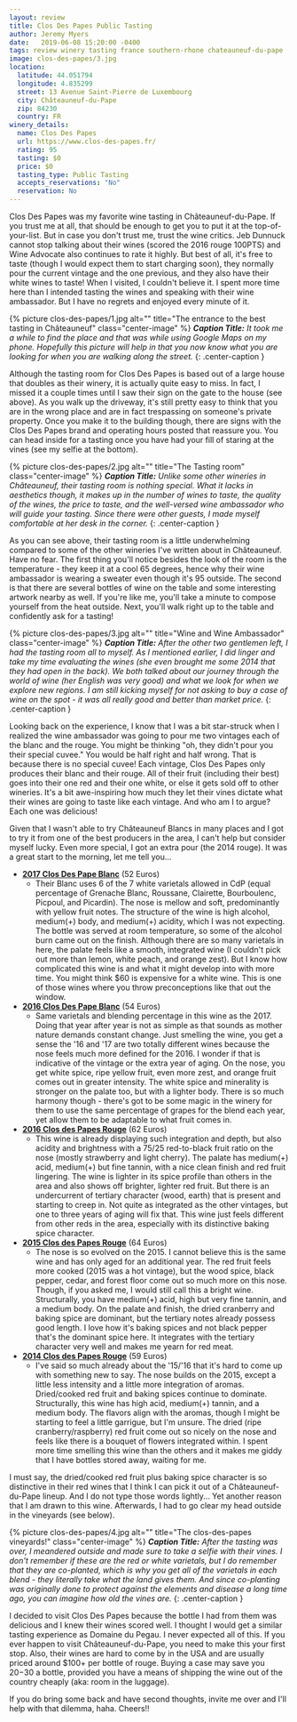 ```yaml
---
layout: review
title: Clos Des Papes Public Tasting
author: Jeremy Myers
date:   2019-06-08 15:20:00 -0400
tags: review winery tasting france southern-rhone chateauneuf-du-pape
image: clos-des-papes/3.jpg
location:
  latitude: 44.051794
  longitude: 4.835299
  street: 13 Avenue Saint-Pierre de Luxembourg
  city: Châteauneuf-du-Pape
  zip: 84230
  country: FR
winery_details:
  name: Clos Des Papes
  url: https://www.clos-des-papes.fr/
  rating: 95
  tasting: $0
  price: $0
  tasting_type: Public Tasting
  accepts_reservations: "No"
  reservation: No
---
```

Clos Des Papes was my favorite wine tasting in Châteauneuf-du-Pape.  If you trust me at all, that should be enough to get you to put it at the top-of-your-list.  But in case you don't trust me, trust the wine critics.  Jeb Dunnuck cannot stop talking about their wines (scored the 2016 rouge 100PTS) and Wine Advocate also continues to rate it highly.  But best of all, it's free to taste (though I would expect them to start charging soon), they normally pour the current vintage and the one previous, and they also have their white wines to taste!  When I visited, I couldn't believe it.  I spent more time here than I intended tasting the wines and speaking with their wine ambassador.  But I have no regrets and enjoyed every minute of it.

{% picture clos-des-papes/1.jpg alt="" title="The entrance to the best tasting in Châteauneuf" class="center-image" %}
***Caption Title:*** *It took me a while to find the place and that was while using Google Maps on my phone.  Hopefully this picture will help in that you now know what you are looking for when you are walking along the street.*
{: .center-caption }

Although the tasting room for Clos Des Papes is based out of a large house that doubles as their winery, it is actually quite easy to miss.  In fact, I missed it a couple times until I saw their sign on the gate to the house (see above).  As you walk up the driveway, it's still pretty easy to think that you are in the wrong place and are in fact trespassing on someone's private property.  Once you make it to the building though, there are signs with the Clos Des Papes brand and operating hours posted that reassure you.  You can head inside for a tasting once you have had your fill of staring at the vines (see my selfie at the bottom).

{% picture clos-des-papes/2.jpg alt="" title="The Tasting room" class="center-image" %}
***Caption Title:*** *Unlike some other wineries in Châteauneuf, their tasting room is nothing special.  What it lacks in aesthetics though, it makes up in the number of wines to taste, the quality of the wines, the price to taste, and the well-versed wine ambassador who will guide your tasting.  Since there were other guests, I made myself comfortable at her desk in the corner.*
{: .center-caption }

As you can see above, their tasting room is a little underwhelming compared to some of the other wineries I've written about in Châteauneuf.  Have no fear.  The first thing you'll notice besides the look of the room is the temperature - they keep it at a cool 65 degrees, hence why their wine ambassador is wearing a sweater even though it's 95 outside.  The second is that there are several bottles of wine on the table and some interesting artwork nearby as well.  If you're like me, you'll take a minute to compose yourself from the heat outside.  Next, you'll walk right up to the table and confidently ask for a tasting!

{% picture clos-des-papes/3.jpg alt="" title="Wine and Wine Ambassador" class="center-image" %}
***Caption Title:*** *After the other two gentlemen left, I had the tasting room all to myself.  As I mentioned earlier, I did linger and take my time evaluating the wines (she even brought me some 2014 that they had open in the back).  We both talked about our journey through the world of wine (her English was very good) and what we look for when we explore new regions.  I am still kicking myself for not asking to buy a case of wine on the spot - it was all really good and better than market price.*
{: .center-caption }

Looking back on the experience, I know that I was a bit star-struck when I realized the wine ambassador was going to pour me two vintages each of the blanc and the rouge.  You might be thinking "oh, they didn't pour you their special cuvee."  You would be half right and half wrong.  That is because there is no special cuvee!  Each vintage, Clos Des Papes only produces their blanc and their rouge.  All of their fruit (including their best) goes into their one red and their one white, or else it gets sold off to other wineries.  It's a bit awe-inspiring how much they let their vines dictate what their wines are going to taste like each vintage.  And who am I to argue?  Each one was delicious!

Given that I wasn't able to try Châteauneuf Blancs in many places and I got to try it from one of the best producers in the area, I can't help but consider myself lucky.  Even more special, I got an extra pour (the 2014 rouge).  It was a great start to the morning, let me tell you...

* [**2017 Clos Des Pape Blanc**]() (52 Euros)
  * Their Blanc uses 6 of the 7 white varietals allowed in CdP (equal percentage of Grenache Blanc, Roussane, Clairette, Bourboulenc, Picpoul, and Picardin).  The nose is mellow and soft, predominantly with yellow fruit notes.  The structure of the wine is high alcohol, medium(+) body, and medium(+) acidity, which I was not expecting.  The bottle was served at room temperature, so some of the alcohol burn came out on the finish.  Although there are so many varietals in here, the palate feels like a smooth, integrated wine (I couldn't pick out more than lemon, white peach, and orange zest).  But I know how complicated this wine is and what it might develop into with more time.  You might think $60 is expensive for a white wine.  This is one of those wines where you throw preconceptions like that out the window.
* [**2016 Clos Des Pape Blanc**]() (54 Euros)
  * Same varietals and blending percentage in this wine as the 2017.  Doing that year after year is not as simple as that sounds as mother nature demands constant change.  Just smelling the wine, you get a sense the '16 and '17 are two totally different wines because the nose feels much more defined for the 2016.  I wonder if that is indicative of the vintage or the extra year of aging.  On the nose, you get white spice, ripe yellow fruit, even more zest, and orange fruit comes out in greater intensity.  The white spice and minerality is stronger on the palate too, but with a lighter body.  There is so much harmony though - there's got to be some magic in the winery for them to use the same percentage of grapes for the blend each year, yet allow them to be adaptable to what fruit comes in.
* [**2016 Clos des Papes Rouge**]() (62 Euros)
  * This wine is already displaying such integration and depth, but also acidity and brightness with a 75/25 red-to-black fruit ratio on the nose (mostly strawberry and light cherry).  The palate has medium(+) acid, medium(+) but fine tannin, with a nice clean finish and red fruit lingering.  The wine is lighter in its spice profile than others in the area and also shows off brighter, lighter red fruit.  But there is an undercurrent of tertiary character (wood, earth) that is present and starting to creep in.  Not quite as integrated as the other vintages, but one to three years of aging will fix that.  This wine just feels different from other reds in the area, especially with its distinctive baking spice character.
* [**2015 Clos des Papes Rouge**]() (64 Euros)
  * The nose is so evolved on the 2015.  I cannot believe this is the same wine and has only aged for an additional year.  The red fruit feels more cooked (2015 was a hot vintage), but the wood spice, black pepper, cedar, and forest floor come out so much more on this nose.  Though, if you asked me, I would still call this a bright wine.  Structurally, you have medium(+) acid, high but very fine tannin, and a medium body.  On the palate and finish, the dried cranberry and baking spice are dominant, but the tertiary notes already possess good length.  I love how it's baking spices and not black pepper that's the dominant spice here.  It integrates with the tertiary character very well and makes me yearn for red meat.
* [**2014 Clos des Papes Rouge**]() (59 Euros)
  * I've said so much already about the '15/'16 that it's hard to come up with something new to say.  The nose builds on the 2015, except a little less intensity and a little more integration of aromas.  Dried/cooked red fruit and baking spices continue to dominate.  Structurally, this wine has high acid, medium(+) tannin, and a medium body.  The flavors align with the aromas, though I might be starting to feel a little garrigue, but I'm unsure.  The dried (ripe cranberry/raspberry) red fruit come out so nicely on the nose and feels like there is a bouquet of flowers integrated within.  I spent more time smelling this wine than the others and it makes me giddy that I have bottles stored away, waiting for me.

I must say, the dried/cooked red fruit plus baking spice character is so distinctive in their red wines that I think I can pick it out of a Châteauneuf-du-Pape lineup.  And I do not type those words lightly...  Yet another reason that I am drawn to this wine.  Afterwards, I had to go clear my head outside in the vineyards (see below).

{% picture clos-des-papes/4.jpg alt="" title="The clos-des-papes vineyards!" class="center-image" %}
***Caption Title:*** *After the tasting was over, I meandered outside and made sure to take a selfie with their vines.  I don't remember if these are the red or white varietals, but I do remember that they are co-planted, which is why you get all of the varietals in each blend - they literally take what the land gives them.  And since co-planting was originally done to protect against the elements and disease a long time ago, you can imagine how old the vines are.*
{: .center-caption }

I decided to visit Clos Des Papes because the bottle I had from them was delicious and I knew their wines scored well.  I thought I would get a similar tasting experience as Domaine du Pegau.  I never expected all of this.  If you ever happen to visit Châteauneuf-du-Pape, you need to make this your first stop.  Also, their wines are hard to come by in the USA and are usually priced around $100+ per bottle of rouge.  Buying a case may save you $20-$30 a bottle, provided you have a means of shipping the wine out of the country cheaply (aka: room in the luggage).

If you do bring some back and have second thoughts, invite me over and I'll help with that dilemma, haha.  Cheers!!
